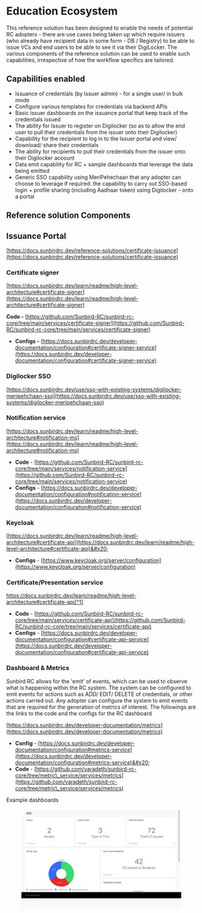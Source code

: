 # Education Ecosystem

This reference solution has been designed to enable the needs of potential RC adopters - there are use cases being taken up which require issuers (who already have recipient data in some form - DB / Registry) to be able to issue VCs and end users to be able to see it via their DigiLocker. The various components of the reference solution can be used to enable such capabilities, irrespective of how the workflow specifics are tailored.

## Capabilities enabled

* Issuance of credentials (by Issuer admin) - for a single user/ in bulk mode
* Configure various templates for credentials via backend APIs
* Basic issuer dashboards on the issuance portal that keep track of the credentials issued
* The ability for Issuer to register on Digilocker (so as to allow the end user to pull their credentials from the issuer onto their Digilocker)
* Capability for the recipient to log in to the Issuer portal and view/ download/ share their credentials
* The ability for recipients to pull their credentials from the issuer onto their Digilocker account
* Data emit capability for RC + sample dashboards that leverage the data being emitted
* Generic SSO capability using MeriPehechaan that any adopter can choose to leverage if required: the capability to carry out SSO-based login + profile sharing (including Aadhaar token) using Digilocker - onto a portal

## Reference solution Components

## Issuance Portal

[https://docs.sunbirdrc.dev/reference-solutions/certificate-issuance](https://docs.sunbirdrc.dev/reference-solutions/certificate-issuance)

### Certificate signer

[https://docs.sunbirdrc.dev/learn/readme/high-level-architecture#certificate-signer](https://docs.sunbirdrc.dev/learn/readme/high-level-architecture#certificate-signer)

**Code -** [https://github.com/Sunbird-RC/sunbird-rc-core/tree/main/services/certificate-signer](https://github.com/Sunbird-RC/sunbird-rc-core/tree/main/services/certificate-signer)

* **Configs -** [https://docs.sunbirdrc.dev/developer-documentation/configuration#certificate-signer-service](https://docs.sunbirdrc.dev/developer-documentation/configuration#certificate-signer-service)

### Digilocker SSO

[https://docs.sunbirdrc.dev/use/sso-with-existing-systems/digilocker-meripehchaan-sso](https://docs.sunbirdrc.dev/use/sso-with-existing-systems/digilocker-meripehchaan-sso)

### Notification service

[https://docs.sunbirdrc.dev/learn/readme/high-level-architecture#notification-ms](https://docs.sunbirdrc.dev/learn/readme/high-level-architecture#notification-ms)

* **Code** - [https://github.com/Sunbird-RC/sunbird-rc-core/tree/main/services/notification-service](https://github.com/Sunbird-RC/sunbird-rc-core/tree/main/services/notification-service)
* **Configs** - [https://docs.sunbirdrc.dev/developer-documentation/configuration#notification-service](https://docs.sunbirdrc.dev/developer-documentation/configuration#notification-service)

### Keycloak

[https://docs.sunbirdrc.dev/learn/readme/high-level-architecture#certificate-api](https://docs.sunbirdrc.dev/learn/readme/high-level-architecture#certificate-api)&#x20;

* **Configs** - [https://www.keycloak.org/server/configuration](https://www.keycloak.org/server/configuration)

### Certificate/Presentation service&#x20;

https://docs.sunbirdrc.dev/learn/readme/high-level-architecture#certificate-api[^1]

* **Code** - [https://github.com/Sunbird-RC/sunbird-rc-core/tree/main/services/certificate-api](https://github.com/Sunbird-RC/sunbird-rc-core/tree/main/services/certificate-api)
* **Configs** - [https://docs.sunbirdrc.dev/developer-documentation/configuration#certificate-api-service](https://docs.sunbirdrc.dev/developer-documentation/configuration#certificate-api-service)

### Dashboard & Metrics

Sunbird RC allows for the 'emit' of events, which can be used to observe what is happening within the RC system. The system can be configured to emit events for actions such as ADD/ EDIT/ DELETE of credentials, or other actions carried out. Any adopter can configure the system to emit events that are required for the generation of metrics of interest. The followings are the links to the code and the configs for the RC dashboard

[https://docs.sunbirdrc.dev/developer-documentation/metrics](https://docs.sunbirdrc.dev/developer-documentation/metrics)

* **Config** - [https://docs.sunbirdrc.dev/developer-documentation/configuration#metrics-service](https://docs.sunbirdrc.dev/developer-documentation/configuration#metrics-service)&#x20;
* **Code** - [https://github.com/varadeth/sunbird-rc-core/tree/metric\_service/services/metrics](https://github.com/varadeth/sunbird-rc-core/tree/metric\_service/services/metrics)

Example dashboards

<figure><img src="../../../.gitbook/assets/screenshot-demo-education-registry.xiv.in-2023.04.21-18_58_45.png" alt=""><figcaption></figcaption></figure>

[^1]: 

